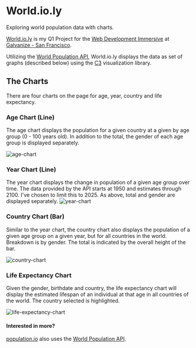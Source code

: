 # World.io.ly

Exploring world population data with charts.

[World.io.ly](http://worldioly.surge.sh/) is my Q1 Project for the [Web Development Immersive](http://www.galvanize.com/san-francisco/web-development) at [Galvanize - San Francisco](http://www.galvanize.com/san-francisco).

Utilizing the [World Population API](http://api.population.io/), World.io.ly displays the data as set of graphs (described below) using the [C3](http://c3js.org/) visualization library.

## The Charts

There are four charts on the page for age, year, country and life expectancy.

### Age Chart (Line)
The age chart displays the population for a given country at a given by age group (0 - 100 years old). In addition to the total, the gender of each age group is displayed separately.

![age-chart](https://cloud.githubusercontent.com/assets/5109163/26257931/58697964-3c77-11e7-9b41-3f5731c4ae95.jpg)

### Year Chart (Line)
The year chart displays the change in population of a given age group over time. The data provided by the API starts at 1950 and estimates through 2100. I've chosen to limit this to 2025. As above, total and gender are displayed separately.
![year-chart](https://cloud.githubusercontent.com/assets/5109163/26257936/5b5c0592-3c77-11e7-9cbc-7dd4c6891b5f.jpg)

### Country Chart (Bar)
Similar to the year chart, the country chart also displays the population of a given age group on a given year, but for all countries in the world. Breakdown is by gender. The total is indicated by the overall height of the bar.

![country-chart](https://cloud.githubusercontent.com/assets/5109163/26257938/6149fe50-3c77-11e7-989c-cb48c8389001.jpg)

### Life Expectancy Chart
Given the gender, birthdate and country, the life expectancy chart will display the estimated lifespan of an individual at that age in all countries of the world. The country selected is highlighted.

![life-expectancy-chart](https://cloud.githubusercontent.com/assets/5109163/26257940/65a26f50-3c77-11e7-9d1b-ef5aa7140aa0.jpg)


#### Interested in more?
[population.io](http://population.io/) also uses the [World Population API](http://api.population.io/).
